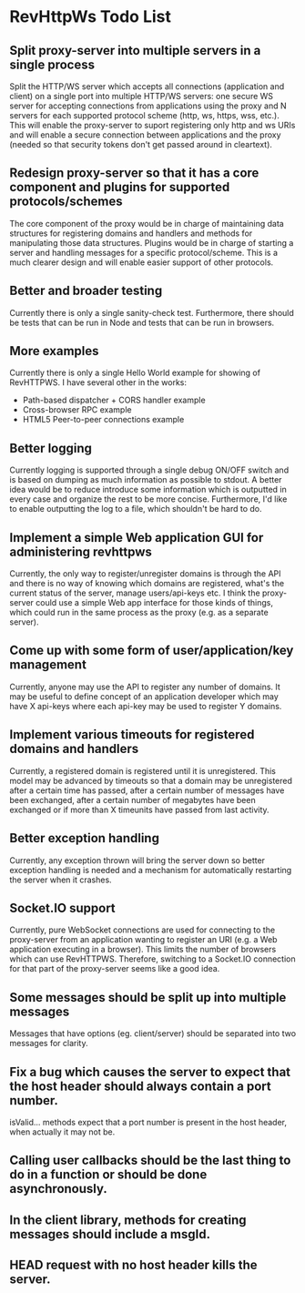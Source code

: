 # RevHttpWs Todo List

## Split proxy-server into multiple servers in a single process

Split the HTTP/WS server which accepts all connections (application and client) on a single port into multiple HTTP/WS servers: one secure WS server for accepting connections from applications using the proxy and N servers for each supported protocol scheme (http, ws, https, wss, etc.). This will enable the proxy-server to suport registering only http and ws URIs and will enable a secure connection between applications and the proxy (needed so that security tokens don't get passed around in cleartext).

## Redesign proxy-server so that it has a core component and plugins for supported protocols/schemes

The core component of the proxy would be in charge of maintaining data structures for registering domains and handlers and methods for manipulating those data structures. Plugins would be in charge of starting a server and handling messages for a specific protocol/scheme. This is a much clearer design and will enable easier support of other protocols.

## Better and broader testing

Currently there is only a single sanity-check test. Furthermore, there should be tests that can be run in Node and tests that can be run in browsers.

## More examples

Currently there is only a single Hello World example for showing of RevHTTPWS. I have several other in the works:
* Path-based dispatcher + CORS handler example
* Cross-browser RPC example 
* HTML5 Peer-to-peer connections example

## Better logging

Currently logging is supported through a single debug ON/OFF switch and is based on dumping as much information as possible to stdout. A better idea would be to reduce introduce some information which is outputted in every case and organize the rest to be more concise. Furthermore, I'd like to enable outputting the log to a file, which shouldn't be hard to do.

## Implement a simple Web application GUI for administering revhttpws

Currently, the only way to register/unregister domains is through the API and there is no way of knowing which domains are registered, what's the current status of the server, manage users/api-keys etc. I think the proxy-server could use a simple Web app interface for those kinds of things, which could run in the same process as the proxy (e.g. as a separate server).

## Come up with some form of user/application/key management

Currently, anyone may use the API to register any number of domains. It may be useful to define concept of an application developer which may have X api-keys where each api-key may be used to register Y domains. 

## Implement various timeouts for registered domains and handlers

Currently, a registered domain is registered until it is unregistered. This model may be advanced by timeouts so that a domain may be unregistered after a certain time has passed, after a certain number of messages have been exchanged, after a certain number of megabytes have been exchanged or if more than X timeunits have passed from last activity.

## Better exception handling

Currently, any exception thrown will bring the server down so better exception handling is needed and a mechanism for automatically restarting the server when it crashes.

## Socket.IO support

Currently, pure WebSocket connections are used for connecting to the proxy-server from an application wanting to register an URI (e.g. a Web application executing in a browser). This limits the number of browsers which can use RevHTTPWS. Therefore, switching to a Socket.IO connection for that part of the proxy-server seems like a good idea.

## Some messages should be split up into multiple messages

Messages that have options (eg. client/server) should be separated into two messages for clarity.

## Fix a bug which causes the server to expect that the host header should always contain a port number.

isValid... methods expect that a port number is present in the host header, when actually it may not be.

## Calling user callbacks should be the last thing to do in a function or should be done asynchronously.

## In the client library, methods for creating messages should include a msgId.

## HEAD request with no host header kills the server.
